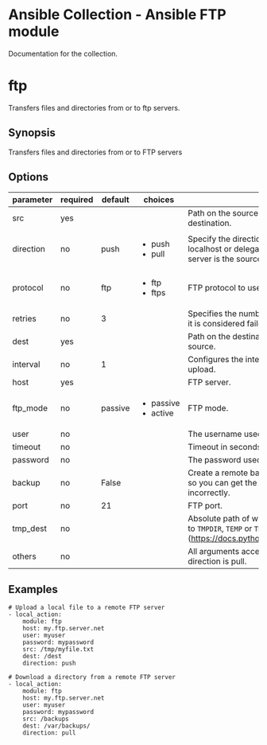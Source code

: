 # Ansible Collection - Ansible FTP module

Documentation for the collection.

# ftp

Transfers files and directories from or to ftp servers.

## Synopsis

Transfers files and directories from or to FTP servers

## Options

| parameter | required | default | choices                                  | comments                                                                                                                                                                                                      |
|-----------|----------|---------|------------------------------------------|---------------------------------------------------------------------------------------------------------------------------------------------------------------------------------------------------------------|
| src       | yes      |         |                                          | Path on the source host that will be synchronized to the destination.                                                                                                                                         |
| direction | no       | push    | <ul><li>push</li><li>pull</li></ul>      | Specify the direction of the synchronization. In push mode the localhost or delegate is the source; In pull mode the remote FTP server is the source.                                                         |
| protocol  | no       | ftp     | <ul><li>ftp</li><li>ftps</li></ul>       | FTP protocol to use.                                                                                                                                                                                          |
| retries   | no       | 3       |                                          | Specifies the number of retries the upload should by tried before it is considered failed.                                                                                                                    |
| dest      | yes      |         |                                          | Path on the destination host that will be synchronized from the source.                                                                                                                                       |
| interval  | no       | 1       |                                          | Configures the interval in seconds to wait between retries of the upload.                                                                                                                                     |
| host      | yes      |         |                                          | FTP server.                                                                                                                                                                                                   |
| ftp_mode  | no       | passive | <ul><li>passive</li><li>active</li></ul> | FTP mode.                                                                                                                                                                                                     |
| user      | no       |         |                                          | The username used to authenticate with.                                                                                                                                                                       |
| timeout   | no       |         |                                          | Timeout in seconds for FTP request.                                                                                                                                                                           |
| password  | no       |         |                                          | The password used to authenticate with.                                                                                                                                                                       |
| backup    | no       | False   |                                          | Create a remote backup file including the timestamp information so you can get the original file back if you somehow clobbered it incorrectly.                                                                |
| port      | no       | 21      |                                          | FTP port.                                                                                                                                                                                                     |
| tmp_dest  | no       |         |                                          | Absolute path of where temporary file is downloaded to.  Defaults to `TMPDIR`, `TEMP` or `TMP` env variables or a platform specific value (https://docs.python.org/2/library/tempfile.html#tempfile.tempdir). |
| others    | no       |         |                                          | All arguments accepted by the file module also work when direction is pull.                                                                                                                                   |

## Examples

```
# Upload a local file to a remote FTP server
- local_action:
    module: ftp
    host: my.ftp.server.net
    user: myuser
    password: mypassword
    src: /tmp/myfile.txt
    dest: /dest
    direction: push

# Download a directory from a remote FTP server
- local_action:
    module: ftp
    host: my.ftp.server.net
    user: myuser
    password: mypassword
    src: /backups
    dest: /var/backups/
    direction: pull
```
